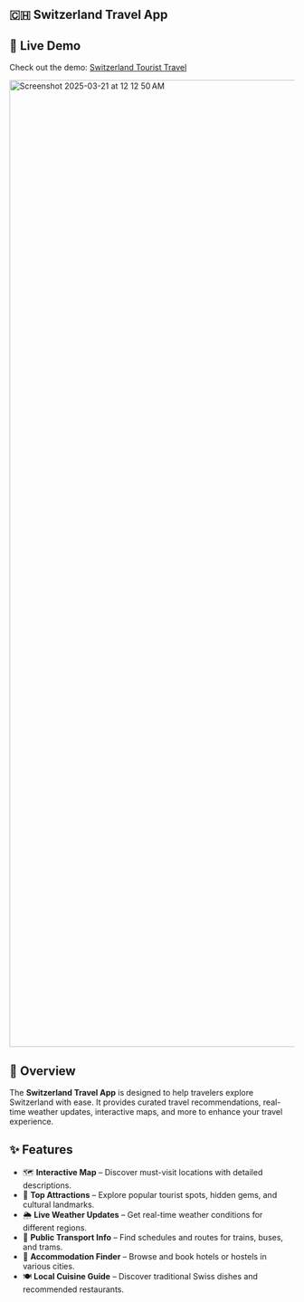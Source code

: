 ## 🇨🇭 Switzerland Travel App

## 🔗 Live Demo  
Check out the demo: [Switzerland Tourist Travel](https://switzerland-touristtravel.vercel.app)

<img width="1710" alt="Screenshot 2025-03-21 at 12 12 50 AM" src="https://github.com/user-attachments/assets/70f6467f-e7cc-49ee-8b5e-8fb3082ff763" />

## 📌 Overview
The **Switzerland Travel App** is designed to help travelers explore Switzerland with ease. It provides curated travel recommendations, real-time weather updates, interactive maps, and more to enhance your travel experience.

## ✨ Features
- 🗺 **Interactive Map** – Discover must-visit locations with detailed descriptions.
- 📍 **Top Attractions** – Explore popular tourist spots, hidden gems, and cultural landmarks.
- 🌦 **Live Weather Updates** – Get real-time weather conditions for different regions.
- 🚆 **Public Transport Info** – Find schedules and routes for trains, buses, and trams.
- 🏨 **Accommodation Finder** – Browse and book hotels or hostels in various cities.
- 🍽 **Local Cuisine Guide** – Discover traditional Swiss dishes and recommended restaurants.
